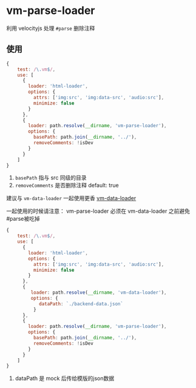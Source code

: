 # vm-parse-loader

利用 velocityjs 处理 `#parse` 
删除注释

## 使用

```javascript
{
    test: /\.vm$/,
    use: [
      {
        loader: 'html-loader',
        options: {
          attrs: ['img:src', 'img:data-src', 'audio:src'],
          minimize: false
        }
      },
      {
        loader: path.resolve(__dirname, 'vm-parse-loader'),
        options: {
          basePath: path.join(__dirname, '../'),
          removeComments: !isDev
        }
      }
    ]
}
```

1. `basePath` 指与 src 同级的目录
2. `removeComments` 是否删除注释 default: true

建议与 `vm-data-loader` 一起使用更香
[vm-data-loader]()

一起使用的时候请注意： vm-parse-loader 必须在 vm-data-loader 之前避免#parse被吃掉

```javascript
{
    test: /\.vm$/,
    use: [
      {
        loader: 'html-loader',
        options: {
          attrs: ['img:src', 'img:data-src', 'audio:src'],
          minimize: false
        }
      },
      {
         loader: path.resolve(__dirname, 'vm-data-loader'),
         options: {
            dataPath: `./backend-data.json`
          }
      },
      {
        loader: path.resolve(__dirname, 'vm-parse-loader'),
        options: {
          basePath: path.join(__dirname, '../'),
          removeComments: !isDev
        }
      }
    ]
}
```

1. dataPath 是 mock 后传给模版的json数据

